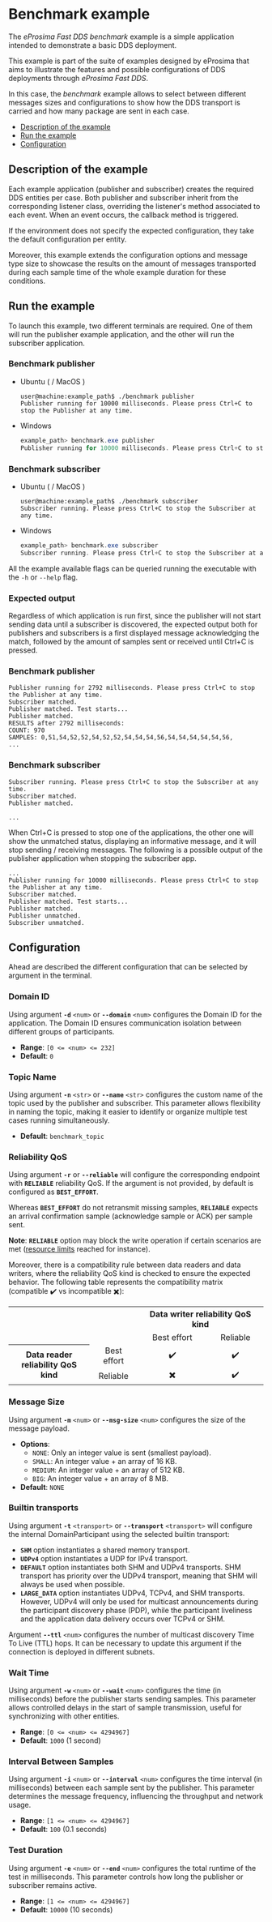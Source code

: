 # Benchmark example

The *eProsima Fast DDS benchmark* example is a simple application intended to demonstrate a basic DDS deployment.

This example is part of the suite of examples designed by eProsima that aims to illustrate the features and possible configurations of DDS deployments through *eProsima Fast DDS*.

In this case, the *benchmark* example allows to select between different messages sizes and configurations to show how the DDS transport is carried and how many package are sent in each case.

* [Description of the example](#description-of-the-example)
* [Run the example](#run-the-example)
* [Configuration](#configuration)

## Description of the example

Each example application (publisher and subscriber) creates the required DDS entities per case.
Both publisher and subscriber inherit from the corresponding listener class, overriding the listener's method associated to each event.
When an event occurs, the callback method is triggered.

If the environment does not specify the expected configuration, they take the default configuration per entity.

Moreover, this example extends the configuration options and message type size to showcase the results on the amount of messages transported during each sample time of the whole example duration for these conditions.

## Run the example

To launch this example, two different terminals are required.
One of them will run the publisher example application, and the other will run the subscriber application.

### Benchmark publisher

* Ubuntu ( / MacOS )

    ```shell
    user@machine:example_path$ ./benchmark publisher
    Publisher running for 10000 milliseconds. Please press Ctrl+C to stop the Publisher at any time.
    ```

* Windows

    ```powershell
    example_path> benchmark.exe publisher
    Publisher running for 10000 milliseconds. Please press Ctrl+C to stop the Publisher at any time.
    ```

### Benchmark subscriber

* Ubuntu ( / MacOS )

    ```shell
    user@machine:example_path$ ./benchmark subscriber
    Subscriber running. Please press Ctrl+C to stop the Subscriber at any time.
    ```

* Windows

    ```powershell
    example_path> benchmark.exe subscriber
    Subscriber running. Please press Ctrl+C to stop the Subscriber at any time.
    ```

All the example available flags can be queried running the executable with the ``-h`` or ``--help`` flag.

### Expected output

Regardless of which application is run first, since the publisher will not start sending data until a subscriber is discovered, the expected output both for publishers and subscribers is a first displayed message acknowledging the match, followed by the amount of samples sent or received until Ctrl+C is pressed.

### Benchmark publisher

```shell
Publisher running for 2792 milliseconds. Please press Ctrl+C to stop the Publisher at any time.
Subscriber matched.
Publisher matched. Test starts...
Publisher matched.
RESULTS after 2792 milliseconds:
COUNT: 970
SAMPLES: 0,51,54,52,52,54,52,52,54,54,54,56,54,54,54,54,54,56,
...
```

### Benchmark subscriber

```shell
Subscriber running. Please press Ctrl+C to stop the Subscriber at any time.
Subscriber matched.
Publisher matched.

...
```

When Ctrl+C is pressed to stop one of the applications, the other one will show the unmatched status, displaying an informative message, and it will stop sending / receiving messages.
The following is a possible output of the publisher application when stopping the subscriber app.

```shell
...
Publisher running for 10000 milliseconds. Please press Ctrl+C to stop the Publisher at any time.
Subscriber matched.
Publisher matched. Test starts...
Publisher matched.
Publisher unmatched.
Subscriber unmatched.
```

## Configuration
Ahead are described the different configuration that can be selected by argument in the terminal.

### Domain ID

Using argument **`-d`** `<num>` or **`--domain`** `<num>` configures the Domain ID for the application.
The Domain ID ensures communication isolation between different groups of participants.

- **Range**: `[0 <= <num> <= 232]`
- **Default**: `0`

### Topic Name

Using argument **`-n`** `<str>` or **`--name`** `<str>` configures the custom name of the topic used by the publisher and subscriber.
This parameter allows flexibility in naming the topic, making it easier to identify or organize multiple test cases running simultaneously.

- **Default**: `benchmark_topic`


### Reliability QoS

Using argument **``-r``** or **``--reliable``** will configure the corresponding endpoint with **``RELIABLE``** reliability QoS.
If the argument is not provided, by default is configured as **``BEST_EFFORT``**.

Whereas **``BEST_EFFORT``** do not retransmit missing samples, **``RELIABLE``** expects an arrival confirmation sample (acknowledge sample or ACK) per sample sent.

**Note**: **``RELIABLE``** option may block the write operation if certain scenarios are met ([resource limits](#resource-limits-qos) reached for instance).

Moreover, there is a compatibility rule between data readers and data writers, where the reliability QoS kind is checked to ensure the expected behavior.
The following table represents the compatibility matrix (compatible ✔️ vs incompatible ✖️):

<table>
  <tr style="text-align:center">
    <td colspan="2" rowspan="2"></td>
    <th colspan="2" style="text-align:center">Data writer reliability QoS kind</th>
  </tr>
  <tr style="text-align:center">
    <td>Best effort</td>
    <td>Reliable</td>
  </tr>
  <tr style="text-align:center">
    <th rowspan="2" style="text-align:center">Data reader<br>reliability QoS kind</th>
    <td>Best effort</td>
    <td>✔️</td>
    <td>✔️</td>
  </tr>
  <tr style="text-align:center">
    <td>Reliable</td>
    <td>✖️</td>
    <td>✔️</td>
  </tr>
</table>

### Message Size

Using argument **`-m`** `<num>` or **`--msg-size`** `<num>` configures the size of the message payload.

- **Options**:
  - `NONE`: Only an integer value is sent (smallest payload).
  - `SMALL`: An integer value + an array of 16 KB.
  - `MEDIUM`: An integer value + an array of 512 KB.
  - `BIG`: An integer value + an array of 8 MB.
- **Default**: `NONE`

### Builtin transports

Using argument **``-t``** ``<transport>`` or **``--transport``** ``<transport>`` will configure the internal DomainParticipant using the selected builtin transport:

* **``SHM``** option instantiates a shared memory transport.
* **``UDPv4``** option instantiates a UDP for IPv4 transport.
* **``DEFAULT``** option instantiates both SHM and UDPv4 transports.
  SHM transport has priority over the UDPv4 transport, meaning that SHM will always be used when possible.
* **``LARGE_DATA``** option instantiates UDPv4, TCPv4, and SHM transports.
  However, UDPv4 will only be used for multicast announcements during the participant discovery phase (PDP), while the participant liveliness and the application data delivery occurs over TCPv4 or SHM.

Argument **``--ttl``** ``<num>`` configures the number of multicast discovery Time To Live (TTL) hops.
It can be necessary to update this argument if the connection is deployed in different subnets.

### Wait Time

Using argument **`-w`** `<num>` or **`--wait`** `<num>` configures the time (in milliseconds) before the publisher starts sending samples.
This parameter allows controlled delays in the start of sample transmission, useful for synchronizing with other entities.

- **Range**: `[0 <= <num> <= 4294967]`
- **Default**: `1000` (1 second)

### Interval Between Samples

Using argument **`-i`** `<num>` or **`--interval`** `<num>` configures the time interval (in milliseconds) between each sample sent by the publisher.
This parameter determines the message frequency, influencing the throughput and network usage.

- **Range**: `[1 <= <num> <= 4294967]`
- **Default**: `100` (0.1 seconds)

### Test Duration

Using argument **`-e`** `<num>` or **`--end`** `<num>` configures the total runtime of the test in milliseconds.
This parameter controls how long the publisher or subscriber remains active.

- **Range**: `[1 <= <num> <= 4294967]`
- **Default**: `10000` (10 seconds)
